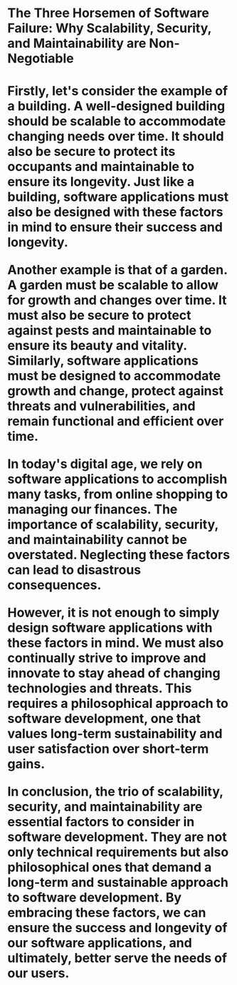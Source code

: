 <h1>The Three Horsemen of Software Failure: Why Scalability, Security, and Maintainability are Non-Negotiable<h1>

<p>Firstly, let's consider the example of a building. A well-designed building should be scalable to accommodate changing needs over time. It should also be secure to protect its occupants and maintainable to ensure its longevity. Just like a building, software applications must also be designed with these factors in mind to ensure their success and longevity.</p>

<p>Another example is that of a garden. A garden must be scalable to allow for growth and changes over time. It must also be secure to protect against pests and maintainable to ensure its beauty and vitality. Similarly, software applications must be designed to accommodate growth and change, protect against threats and vulnerabilities, and remain functional and efficient over time.</p>

<p>In today's digital age, we rely on software applications to accomplish many tasks, from online shopping to managing our finances. The importance of scalability, security, and maintainability cannot be overstated. Neglecting these factors can lead to disastrous consequences.</p>

<p>However, it is not enough to simply design software applications with these factors in mind. We must also continually strive to improve and innovate to stay ahead of changing technologies and threats. This requires a philosophical approach to software development, one that values long-term sustainability and user satisfaction over short-term gains.</p>

<p>In conclusion, the trio of scalability, security, and maintainability are essential factors to consider in software development. They are not only technical requirements but also philosophical ones that demand a long-term and sustainable approach to software development. By embracing these factors, we can ensure the success and longevity of our software applications, and ultimately, better serve the needs of our users.</p>





